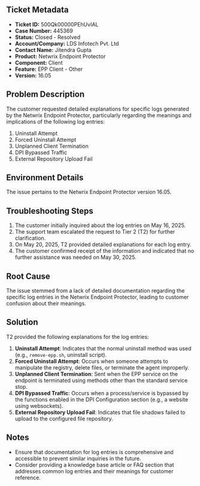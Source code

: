 ## Ticket Metadata
- **Ticket ID:** 500Qk00000PEhUvIAL
- **Case Number:** 445369
- **Status:** Closed - Resolved
- **Account/Company:** LDS Infotech Pvt. Ltd
- **Contact Name:** Jitendra Gupta
- **Product:** Netwrix Endpoint Protector
- **Component:** Client
- **Feature:** EPP Client - Other
- **Version:** 16.05

## Problem Description
The customer requested detailed explanations for specific logs generated by the Netwrix Endpoint Protector, particularly regarding the meanings and implications of the following log entries:
1. Uninstall Attempt
2. Forced Uninstall Attempt
3. Unplanned Client Termination
4. DPI Bypassed Traffic
5. External Repository Upload Fail

## Environment Details
The issue pertains to the Netwrix Endpoint Protector version 16.05.

## Troubleshooting Steps
1. The customer initially inquired about the log entries on May 16, 2025.
2. The support team escalated the request to Tier 2 (T2) for further clarification.
3. On May 20, 2025, T2 provided detailed explanations for each log entry.
4. The customer confirmed receipt of the information and indicated that no further assistance was needed on May 30, 2025.

## Root Cause
The issue stemmed from a lack of detailed documentation regarding the specific log entries in the Netwrix Endpoint Protector, leading to customer confusion about their meanings.

## Solution
T2 provided the following explanations for the log entries:
1. **Uninstall Attempt**: Indicates that the normal uninstall method was used (e.g., `remove-epp.sh`, uninstall script).
2. **Forced Uninstall Attempt**: Occurs when someone attempts to manipulate the registry, delete files, or terminate the agent improperly.
3. **Unplanned Client Termination**: Sent when the EPP service on the endpoint is terminated using methods other than the standard service stop.
4. **DPI Bypassed Traffic**: Occurs when a process/service is bypassed by the functions enabled in the DPI Configuration section (e.g., a website using websockets).
5. **External Repository Upload Fail**: Indicates that file shadows failed to upload to the configured file repository.

## Notes
- Ensure that documentation for log entries is comprehensive and accessible to prevent similar inquiries in the future.
- Consider providing a knowledge base article or FAQ section that addresses common log entries and their meanings for customer reference.